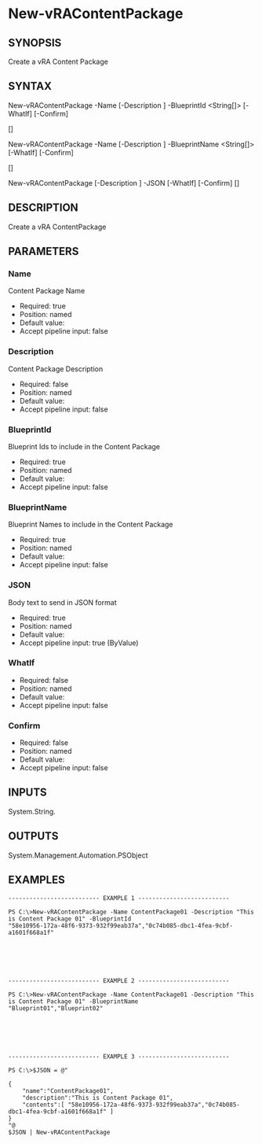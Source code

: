 # New-vRAContentPackage

## SYNOPSIS
    
Create a vRA Content Package

## SYNTAX
 New-vRAContentPackage -Name <String> [-Description <String>] -BlueprintId <String[]> [-WhatIf] [-Confirm]  [<CommonParameters>]  New-vRAContentPackage -Name <String> [-Description <String>] -BlueprintName <String[]> [-WhatIf] [-Confirm]  [<CommonParameters>]  New-vRAContentPackage [-Description <String>] -JSON <String> [-WhatIf] [-Confirm] [<CommonParameters>]     

## DESCRIPTION

Create a vRA ContentPackage

## PARAMETERS


### Name

Content Package Name

* Required: true
* Position: named
* Default value: 
* Accept pipeline input: false

### Description

Content Package Description

* Required: false
* Position: named
* Default value: 
* Accept pipeline input: false

### BlueprintId

Blueprint Ids to include in the Content Package

* Required: true
* Position: named
* Default value: 
* Accept pipeline input: false

### BlueprintName

Blueprint Names to include in the Content Package

* Required: true
* Position: named
* Default value: 
* Accept pipeline input: false

### JSON

Body text to send in JSON format

* Required: true
* Position: named
* Default value: 
* Accept pipeline input: true (ByValue)

### WhatIf


* Required: false
* Position: named
* Default value: 
* Accept pipeline input: false

### Confirm


* Required: false
* Position: named
* Default value: 
* Accept pipeline input: false

## INPUTS

System.String.

## OUTPUTS

System.Management.Automation.PSObject

## EXAMPLES
```
-------------------------- EXAMPLE 1 --------------------------

PS C:\>New-vRAContentPackage -Name ContentPackage01 -Description "This is Content Package 01" -BlueprintId 
"58e10956-172a-48f6-9373-932f99eab37a","0c74b085-dbc1-4fea-9cbf-a1601f668a1f"






-------------------------- EXAMPLE 2 --------------------------

PS C:\>New-vRAContentPackage -Name ContentPackage01 -Description "This is Content Package 01" -BlueprintName 
"Blueprint01","Blueprint02"






-------------------------- EXAMPLE 3 --------------------------

PS C:\>$JSON = @"

{
    "name":"ContentPackage01",
    "description":"This is Content Package 01",
    "contents":[ "58e10956-172a-48f6-9373-932f99eab37a","0c74b085-dbc1-4fea-9cbf-a1601f668a1f" ]
}
"@
$JSON | New-vRAContentPackage
```

